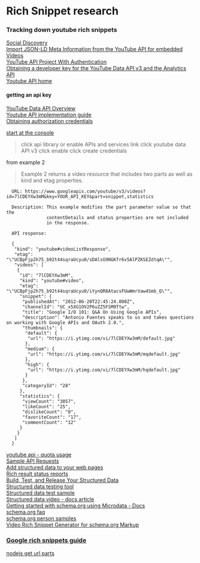 # Rich Snippet research

### Tracking down youtube rich snippets
[Social Discovery](https://developers.google.com/web/fundamentals/discovery/social-discovery/)   
[Import JSON-LD Meta Information from the YouTube API for embedded Videos](https://www.youtube.com/watch?v=TnCINj0Miy0)   
[YouTube API Project With Authentication](https://www.youtube.com/watch?v=r-yxNNO1EI8)   
[Obtaining a developer key for the YouTube Data API v3 and the Analytics API](https://www.youtube.com/watch?v=Im69kzhpR3I)   
[Youtube API home](https://developers.google.com/youtube/v3/)   

#### getting an api key
[YouTube Data API Overview](https://developers.google.com/youtube/v3/getting-started#partial)   
[Youtube API implementation guide](https://developers.google.com/youtube/v3/guides/implementation)    
[Obtaining authorization credentials](https://developers.google.com/youtube/registering_an_application)   

[start at the console](https://console.developers.google.com/)   
> click api library or enable APIs and services link
> click youtube data API v3
> click enable
> click create credentials



from example 2  
>Example 2 returns a video resource that includes two parts as well as kind and etag properties.   

```
  URL: https://www.googleapis.com/youtube/v3/videos?id=7lCDEYXw3mM&key=YOUR_API_KEY&part=snippet,statistics

  Description: This example modifies the part parameter value so that the
               contentDetails and status properties are not included
               in the response.

  API response:

  {
   "kind": "youtube#videoListResponse",
   "etag": "\"UCBpFjp2h75_b92t44sqraUcyu0/sDAlsG9NGKfr6v5AlPZKSEZdtqA\"",
   "videos": [
    {
     "id": "7lCDEYXw3mM",
     "kind": "youtube#video",
     "etag": "\"UCBpFjp2h75_b92t44sqraUcyu0/iYynQR8AtacsFUwWmrVaw4Smb_Q\"",
     "snippet": {
      "publishedAt": "2012-06-20T22:45:24.000Z",
      "channelId": "UC_x5XG1OV2P6uZZ5FSM9Ttw",
      "title": "Google I/O 101: Q&A On Using Google APIs",
      "description": "Antonio Fuentes speaks to us and takes questions on working with Google APIs and OAuth 2.0.",
      "thumbnails": {
       "default": {
        "url": "https://i.ytimg.com/vi/7lCDEYXw3mM/default.jpg"
       },
       "medium": {
        "url": "https://i.ytimg.com/vi/7lCDEYXw3mM/mqdefault.jpg"
       },
       "high": {
        "url": "https://i.ytimg.com/vi/7lCDEYXw3mM/hqdefault.jpg"
       }
      },
      "categoryId": "28"
     },
     "statistics": {
      "viewCount": "3057",
      "likeCount": "25",
      "dislikeCount": "0",
      "favoriteCount": "17",
      "commentCount": "12"
     }
    }
   ]
  }
```

[youtube api - quota usage](https://developers.google.com/youtube/v3/getting-started#quota)   
[Sample API Requests](https://developers.google.com/youtube/v3/sample_requests)   
[Add structured data to your web pages](https://codelabs.developers.google.com/codelabs/structured-data/index.html#2)   
[Rich result status reports](https://support.google.com/webmasters/answer/7552505#supported-result-types)   
[Build, Test, and Release Your Structured Data](https://developers.google.com/search/docs/guides/prototype)   
[Structured data testing tool](https://search.google.com/structured-data/testing-tool#)   
[Structured data test sample](https://search.google.com/structured-data/testing-tool#url=https%3A%2F%2Fwww.youtube.com%2Fwatch%3Fv%3DpVbwZg8rM2c)   
[Structured data video - docs article](https://developers.google.com/search/docs/data-types/video?visit_id=1557313789418-2252456599416546558&hl=de&rd=1)   
[Getting started with schema.org using Microdata - Docs](https://schema.org/docs/gs.html)    
[schema.org faq](https://schema.org/docs/faq.html)   
[schema.org person samples](https://schema.org/Person)   
[Video Rich Snippet Generator for schema.org Markup](https://app.sistrix.com/en/video-snippet-generator)   


### [Google rich snippets guide](https://mangools.com/blog/google-rich-snippets-guide/)

[nodejs get url parts](https://www.w3schools.com/nodejs/nodejs_url.asp)   
